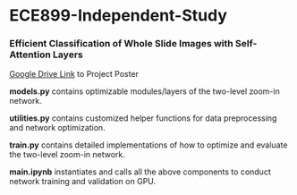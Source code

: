 # ECE899-Independent-Study
### Efficient Classification of Whole Slide Images with Self-Attention Layers 
[Google Drive Link](https://drive.google.com/file/d/1rvVQysrMIS7xDRWgOJQ6eRgd1N1F2_LZ/view?usp=share_link) to Project Poster  

**models.py** contains optimizable modules/layers of the two-level zoom-in network.  

**utilities.py** contains customized helper functions for data preprocessing and network optimization.  

**train.py** contains detailed implementations of how to optimize and evaluate the two-level zoom-in network.  

**main.ipynb** instantiates and calls all the above components to conduct network training and validation on GPU.  

